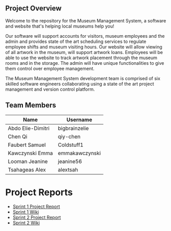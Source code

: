 ## Project Overview
Welcome to the repository for the Museum Management System, a software and website that's helping local museums help you! 

Our software will support accounts for visitors, museum employees and the admin and provides state of the art scheduling services to regulate employee shifts and museum visiting hours. Our website will allow viewing of all artwork in the museum, will support artwork loans. Employees will be able to use the website to track artwork placement through the museum rooms and in the storage. The admin will have unique functionalities to give them control over employee management.

The Museum Management System development team is comprised of six skilled software engineers collaborating using a state of the art project management and version control platform.

## Team Members 
| Name  | Username |
| ------------- | --- |
| Abdo Elie-Dimitri  | bigbrainzelie |
| Chen Qi  | qiy-chen  |
| Faubert Samuel  | Coldstuff1 |
| Kawczynski Emma  | emmakawczynski |
| Looman Jeanine  | jeanine56 |
| Tsahageas Alex | alextsah |

# Project Reports

* [Sprint 1 Project Report](https://github.com/McGill-ECSE321-Fall2022/project-group-15/wiki/Deliverable-1-Report)
* [Sprint 1 Wiki](https://github.com/McGill-ECSE321-Fall2022/project-group-15/wiki/Sprint-1)
* [Sprint 2 Project Report](https://github.com/McGill-ECSE321-Fall2022/project-group-15/wiki/Deliverable-2-Report)
* [Sprint 2 Wiki](https://github.com/McGill-ECSE321-Fall2022/project-group-15/wiki/Sprint-2)